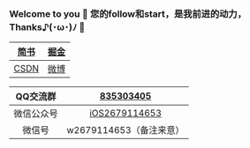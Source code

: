 ### Welcome to you 👏 您的follow和start，是我前进的动力，Thanks♪(･ω･)ﾉ 🤝

| [简书 ](https://www.jianshu.com/u/e15d1f644bea) | [掘金](https://juejin.im/user/5c00d97b6fb9a049fb436288) |
| --- | --- |
| [CSDN](https://blog.csdn.net/wsl2ls) | [微博](https://weibo.com/5732733120/profile?rightmod=1&wvr=6&mod=personinfo&is_all=1) |

| QQ交流群 | [835303405](https://github.com/wsl2ls/iOS_TipsPreview/blob/master/PrviewPicture/QQ交流群.png) |
| :---: | :---: |
| 微信公众号 | [iOS2679114653](https://github.com/wsl2ls/iOS_TipsPreview/blob/master/PrviewPicture/微信公众号.png) |
| 微信号 | w2679114653（备注来意）|
